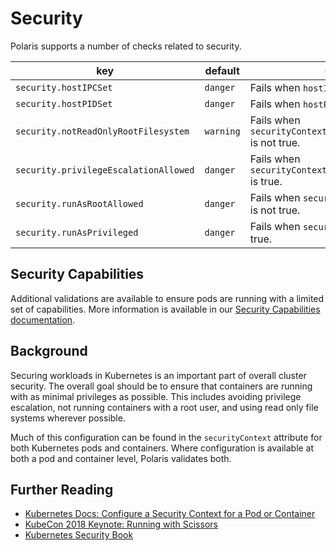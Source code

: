 # Security

Polaris supports a number of checks related to security.

key | default | description
----|---------|------------
`security.hostIPCSet` | `danger` | Fails when `hostIPC` attribute is configured.
`security.hostPIDSet` | `danger` | Fails when `hostPID` attribute is configured.
`security.notReadOnlyRootFilesystem` | `warning` | Fails when `securityContext.readOnlyRootFilesystem` is not true.
`security.privilegeEscalationAllowed` | `danger` | Fails when `securityContext.allowPrivilegeEscalation` is true.
`security.runAsRootAllowed` | `danger` | Fails when `securityContext.runAsNonRoot` is not true.
`security.runAsPrivileged` | `danger` | Fails when `securityContext.privileged` is true.

## Security Capabilities

Additional validations are available to ensure pods are running with a limited set of capabilities. More information is available in our [Security Capabilities documentation](security-capabilities.md).

## Background

Securing workloads in Kubernetes is an important part of overall cluster security. The overall goal should be to ensure that containers are running with as minimal privileges as possible. This includes avoiding privilege escalation, not running containers with a root user, and using read only file systems wherever possible.

Much of this configuration can be found in the `securityContext` attribute for both Kubernetes pods and containers. Where configuration is available at both a pod and container level, Polaris validates both.

## Further Reading
- [Kubernetes Docs: Configure a Security Context for a Pod or Container](https://kubernetes.io/docs/tasks/configure-pod-container/security-context/)
- [KubeCon 2018 Keynote: Running with Scissors](https://www.youtube.com/watch?v=ltrV-Qmh3oY)
- [Kubernetes Security Book](https://kubernetes-security.info/)

